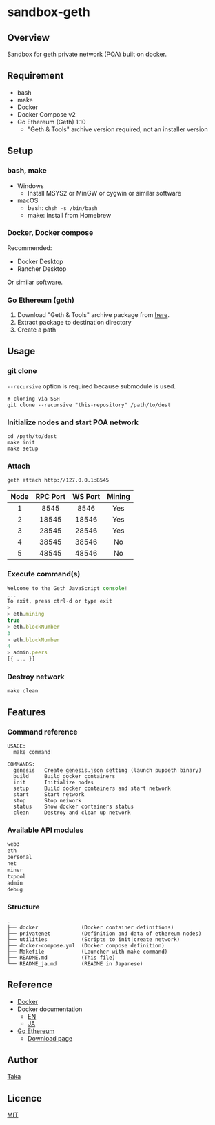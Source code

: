 # sandbox-geth

## Overview

Sandbox for geth private network (POA) built on docker.

## Requirement

- bash
- make
- Docker
- Docker Compose v2
- Go Ethereum (Geth) 1.10
  - "Geth & Tools" archive version required, not an installer version

## Setup

### bash, make

- Windows
  - Install MSYS2 or MinGW or cygwin or similar software
- macOS
  - bash: `chsh -s /bin/bash`
  - make: Install from Homebrew

### Docker, Docker compose

Recommended:
- Docker Desktop
- Rancher Desktop

Or similar software.

### Go Ethereum (geth)

1. Download "Geth & Tools" archive package from [here](https://geth.ethereum.org/downloads/).
2. Extract package to destination directory
3. Create a path

## Usage

### git clone

`--recursive` option is required because submodule is used.

```shell
# cloning via SSH
git clone --recursive "this-repository" /path/to/dest
```

### Initialize nodes and start POA network

```shell
cd /path/to/dest
make init
make setup
```

### Attach

```shell
geth attach http://127.0.0.1:8545
```

| Node | RPC Port | WS Port | Mining |
|:----:|:--------:|:-------:|:------:|
|  1   |   8545   |  8546   |  Yes   |
|  2   |  18545   |  18546  |  Yes   |
|  3   |  28545   |  28546  |  Yes   |
|  4   |  38545   |  38546  |   No   |
|  5   |  48545   |  48546  |   No   |

### Execute command(s)

```javascript
Welcome to the Geth JavaScript console!
...
To exit, press ctrl-d or type exit
>
> eth.mining
true
> eth.blockNumber
3
> eth.blockNumber
4
> admin.peers
[{ ... }]
```

### Destroy network

```shell
make clean
```

## Features

### Command reference

```shell
USAGE:
  make command

COMMANDS:
  genesis   Create genesis.json setting (launch puppeth binary)
  build     Build docker containers
  init      Initialize nodes
  setup     Build docker containers and start network
  start     Start network
  stop      Stop neiwork
  status    Show docker containers status
  clean     Destroy and clean up network
```

### Available API modules

```javascript
web3
eth
personal
net
miner
txpool
admin
debug
```

### Structure

```
.
├── docker              (Docker container definitions)
├── privatenet          (Definition and data of ethereum nodes)
├── utilities           (Scripts to init|create network)
├── docker-compose.yml  (Docker compose definition)
├── Makefile            (Launcher with make command)
├── README.md           (This file)
└── README_ja.md        (README in Japanese)
```

## Reference

- [Docker](https://www.docker.com/)
- Docker documentation
  - [EN](https://docs.docker.com/)
  - [JA](https://docs.docker.jp/)
- [Go Ethereum](https://geth.ethereum.org/)
  - [Download page](https://geth.ethereum.org/downloads/)

## Author

[Taka](https://github.com/taka-tactical/)

## Licence

[MIT](https://opensource.org/licenses/mit-license.php)
